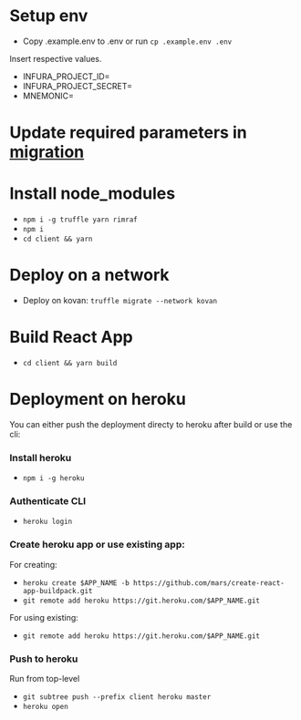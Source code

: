# Setup env

-   Copy .example.env to .env or run `cp .example.env .env`

Insert respective values.

-   INFURA_PROJECT_ID=<your-infura-project-id>
-   INFURA_PROJECT_SECRET=<your-infura-project-secret>
-   MNEMONIC=<your-mnemonic>

# Update required parameters in [migration](migrations/2_byn.js)

# Install node_modules

-   `npm i -g truffle yarn rimraf`
-   `npm i`
-   `cd client && yarn`

# Deploy on a network

-   Deploy on kovan: `truffle migrate --network kovan`

# Build React App

-   `cd client && yarn build`

# Deployment on heroku

You can either push the deployment directy to heroku after build or use the cli:

### Install heroku

-   `npm i -g heroku`

### Authenticate CLI

-   `heroku login`

### Create heroku app or use existing app:

For creating:

-   `heroku create $APP_NAME -b https://github.com/mars/create-react-app-buildpack.git`
-   `git remote add heroku https://git.heroku.com/$APP_NAME.git`

For using existing:

-   `git remote add heroku https://git.heroku.com/$APP_NAME.git`

### Push to heroku

Run from top-level

-   `git subtree push --prefix client heroku master`
-   `heroku open`

